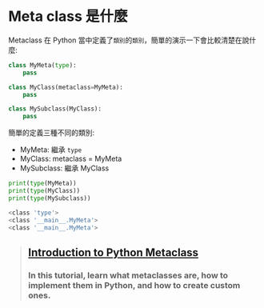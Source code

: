 # Meta class 是什麼

Metaclass 在 Python 當中定義了`類別`的`類別`，簡單的演示一下會比較清楚在說什麼:

```python
class MyMeta(type):
    pass

class MyClass(metaclass=MyMeta):
    pass

class MySubclass(MyClass):
    pass
```

簡單的定義三種不同的類別:
- MyMeta: 繼承 `type`
- MyClass: metaclass = MyMeta
- MySubclass: 繼承 MyClass

```python
print(type(MyMeta))
print(type(MyClass))
print(type(MySubclass))
```
```bash
<class 'type'>
<class '__main__.MyMeta'>
<class '__main__.MyMeta'>
```

> ## [Introduction to Python Metaclass](https://www.datacamp.com/community/tutorials/python-metaclasses)
> ### In this tutorial, learn what metaclasses are, how to implement them in Python, and how to create custom ones.